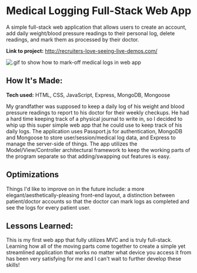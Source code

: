 # Medical Logging Full-Stack Web App
A simple full-stack web application that allows users to create an account, add daily weight/blood pressure readings to their personal log, delete readings, and mark them as processed by their doctor.

**Link to project:** http://recruiters-love-seeing-live-demos.com/

![.gif to show how to mark-off medical logs in web app](https://github.com/kiefer-dev/medical-logging/blob/main/public/images/medicalloggingreadme.gif?raw=true)

## How It's Made:

**Tech used:** HTML, CSS, JavaScript, Express, MongoDB, Mongoose

My grandfather was supposed to keep a daily log of his weight and blood pressure readings to report to his doctor for their weekly checkups. He had a hard time keeping track of a physical journal to write in, so I decided to whip up this super simple web app that he could use to keep track of his daily logs. The application uses Passport.js for authentication, MongoDB and Mongoose to store user/session/medical log data, and Express to manage the server-side of things. The app utilizes the Model/View/Controller architectural framework to keep the working parts of the program separate so that adding/swapping out features is easy.

## Optimizations

Things I'd like to improve on in the future include: a more elegant/aesthetically-pleasing front-end layout, a distinction between patient/doctor accounts so that the doctor can mark logs as completed and see the logs for every patient user.

## Lessons Learned:

This is my first web app that fully utilizes MVC and is truly full-stack. Learning how all of the moving parts come together to create a simple yet streamlined application that works no matter what device you access it from has been very satisfying for me and I can't wait to further develop these skills!
